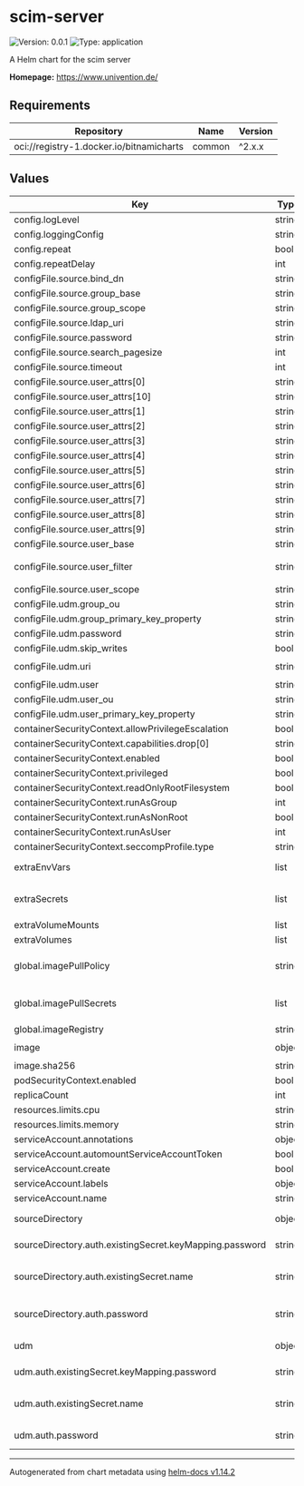 # scim-server

![Version: 0.0.1](https://img.shields.io/badge/Version-0.0.1-informational?style=flat-square) ![Type: application](https://img.shields.io/badge/Type-application-informational?style=flat-square)

A Helm chart for the scim server

**Homepage:** <https://www.univention.de/>

## Requirements

| Repository | Name | Version |
|------------|------|---------|
| oci://registry-1.docker.io/bitnamicharts | common | ^2.x.x |

## Values

| Key | Type | Default | Description |
|-----|------|---------|-------------|
| config.logLevel | string | `"INFO"` |  |
| config.loggingConfig | string | `nil` |  |
| config.repeat | bool | `true` |  |
| config.repeatDelay | int | `300` |  |
| configFile.source.bind_dn | string | `"CN=readonly-ad-machine-user,CN=Users,DC=ad,DC=test"` |  |
| configFile.source.group_base | string | `"CN=Groups,DC=ad,DC=test"` |  |
| configFile.source.group_scope | string | `"sub"` |  |
| configFile.source.ldap_uri | string | `"ldap://my_active_directory_server.test:1234"` |  |
| configFile.source.password | string | `nil` |  |
| configFile.source.search_pagesize | int | `500` |  |
| configFile.source.timeout | int | `5` |  |
| configFile.source.user_attrs[0] | string | `"objectGUID"` |  |
| configFile.source.user_attrs[10] | string | `"st"` |  |
| configFile.source.user_attrs[1] | string | `"sAMAccountName"` |  |
| configFile.source.user_attrs[2] | string | `"givenName"` |  |
| configFile.source.user_attrs[3] | string | `"description"` |  |
| configFile.source.user_attrs[4] | string | `"sn"` |  |
| configFile.source.user_attrs[5] | string | `"ou"` |  |
| configFile.source.user_attrs[6] | string | `"o"` |  |
| configFile.source.user_attrs[7] | string | `"street"` |  |
| configFile.source.user_attrs[8] | string | `"l"` |  |
| configFile.source.user_attrs[9] | string | `"postalCode"` |  |
| configFile.source.user_base | string | `"CN=Users,DC=ad,DC=test"` |  |
| configFile.source.user_filter | string | `"(&(objectClass=user)(sAMAccountType=805306368)(givenName=*)(sn=*)(!(userAccountControl:1.2.840.113556.1.4.803:=2)))"` |  |
| configFile.source.user_scope | string | `"sub"` |  |
| configFile.udm.group_ou | string | `"ou=ad-domain-example"` |  |
| configFile.udm.group_primary_key_property | string | `"univentionObjectIdentifier"` |  |
| configFile.udm.password | string | `nil` |  |
| configFile.udm.skip_writes | bool | `false` |  |
| configFile.udm.uri | string | `"https://nubus-kubernetes-deployment.test/univention/udm/"` |  |
| configFile.udm.user | string | `"Administrator"` |  |
| configFile.udm.user_ou | string | `"ou=ad-domain-example"` |  |
| configFile.udm.user_primary_key_property | string | `"univentionObjectIdentifier"` |  |
| containerSecurityContext.allowPrivilegeEscalation | bool | `false` |  |
| containerSecurityContext.capabilities.drop[0] | string | `"ALL"` |  |
| containerSecurityContext.enabled | bool | `false` |  |
| containerSecurityContext.privileged | bool | `false` |  |
| containerSecurityContext.readOnlyRootFilesystem | bool | `true` |  |
| containerSecurityContext.runAsGroup | int | `1000` |  |
| containerSecurityContext.runAsNonRoot | bool | `true` |  |
| containerSecurityContext.runAsUser | int | `1000` |  |
| containerSecurityContext.seccompProfile.type | string | `"RuntimeDefault"` |  |
| extraEnvVars | list | `[]` | Array with extra environment variables to add to containers.  extraEnvVars:   - name: FOO     value: "bar" |
| extraSecrets | list | `[]` | Optionally specify a secret to create (primarily intended to be used in development environments to provide custom certificates) |
| extraVolumeMounts | list | `[]` | Optionally specify an extra list of additional volumeMounts. |
| extraVolumes | list | `[]` | Optionally specify an extra list of additional volumes. |
| global.imagePullPolicy | string | `"IfNotPresent"` | Define an ImagePullPolicy.  Ref.: https://kubernetes.io/docs/concepts/containers/images/#image-pull-policy  |
| global.imagePullSecrets | list | `[]` | Credentials to fetch images from private registry. Ref: https://kubernetes.io/docs/tasks/configure-pod-container/pull-image-private-registry/  imagePullSecrets:   - "docker-registry" |
| global.imageRegistry | string | `"artifacts.software-univention.de"` | Container registry address. |
| image | object | `{"imagePullPolicy":"","registry":"","repository":"nubus-dev/images/scim-server","sha256":null,"tag":"latest"}` | Container image configuration |
| image.sha256 | string | `nil` | Define image sha256 as an alternative to `tag` |
| podSecurityContext.enabled | bool | `false` |  |
| replicaCount | int | `1` |  |
| resources.limits.cpu | string | `"4"` |  |
| resources.limits.memory | string | `"4Gi"` |  |
| serviceAccount.annotations | object | `{}` |  |
| serviceAccount.automountServiceAccountToken | bool | `false` |  |
| serviceAccount.create | bool | `true` |  |
| serviceAccount.labels | object | `{}` | Additional custom labels for the ServiceAccount. |
| serviceAccount.name | string | `""` |  |
| sourceDirectory | object | `{"auth":{"existingSecret":{"keyMapping":{"password":null},"name":null},"password":null}}` | Source connection configuration that is not part of the main config file |
| sourceDirectory.auth.existingSecret.keyMapping.password | string | `nil` | The key to retrieve the password from. Setting this value allows to use a key with a different name. |
| sourceDirectory.auth.existingSecret.name | string | `nil` | The name of an existing Secret to use for retrieving the password to authenticate with the source LDAP directory.  "udm.auth.password" will be ignored if this value is set. |
| sourceDirectory.auth.password | string | `nil` | The password used to authenticate with the source LDAP directory. Either this value or an existing Secret has to be specified. |
| udm | object | `{"auth":{"existingSecret":{"keyMapping":{"password":null},"name":null},"password":null}}` | UDM REST API connection configuration that is not part of the main config file |
| udm.auth.existingSecret.keyMapping.password | string | `nil` | The key to retrieve the password from. Setting this value allows to use a key with a different name. |
| udm.auth.existingSecret.name | string | `nil` | The name of an existing Secret to use for retrieving the password to use with the UDM Rest API.  "udm.auth.password" will be ignored if this value is set. |
| udm.auth.password | string | `nil` | The password used to authenticate with the UDM Rest API. Either this value or an existing Secret has to be specified. |

----------------------------------------------
Autogenerated from chart metadata using [helm-docs v1.14.2](https://github.com/norwoodj/helm-docs/releases/v1.14.2)
